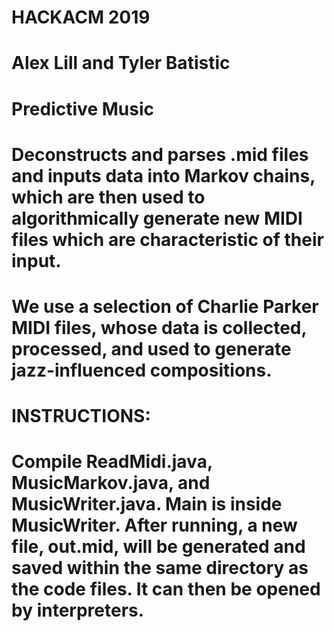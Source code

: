 # HACKACM 2019
# Alex Lill and Tyler Batistic
# Predictive Music
# Deconstructs and parses .mid files and inputs data into Markov chains, which are then used to algorithmically generate new MIDI files which are characteristic of their input.
# We use a selection of Charlie Parker MIDI files, whose data is collected, processed, and used to generate jazz-influenced compositions.

# INSTRUCTIONS:
# Compile ReadMidi.java, MusicMarkov.java, and MusicWriter.java. Main is inside MusicWriter. After running, a new file, out.mid, will be generated and saved within the same directory as the code files. It can then be opened by interpreters.
